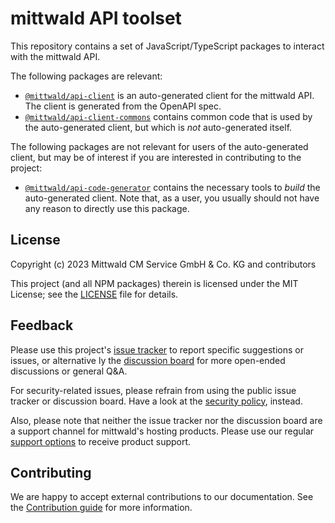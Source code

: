 # mittwald API toolset

This repository contains a set of JavaScript/TypeScript packages to interact
with the mittwald API.

The following packages are relevant:

- [`@mittwald/api-client`](packages/mittwald/README.md) is an auto-generated
  client for the mittwald API. The client is generated from the OpenAPI spec.
- [`@mittwald/api-client-commons`](packages/commons/README.md) contains common
  code that is used by the auto-generated client, but which is _not_
  auto-generated itself.

The following packages are not relevant for users of the auto-generated client,
but may be of interest if you are interested in contributing to the project:

- [`@mittwald/api-code-generator`](packages/generator/README.md) contains the
  necessary tools to _build_ the auto-generated client. Note that, as a user,
  you usually should not have any reason to directly use this package.

## License

Copyright (c) 2023 Mittwald CM Service GmbH & Co. KG and contributors

This project (and all NPM packages) therein is licensed under the MIT License;
see the [LICENSE](LICENSE) file for details.

## Feedback

Please use this project's
[issue tracker](https://github.com/mittwald/api-client-js/issues) to report
specific suggestions or issues, or alternative ly the
[discussion board](https://github.com/mittwald/api-client-js/discussions) for
more open-ended discussions or general Q&A.

For security-related issues, please refrain from using the public issue tracker
or discussion board. Have a look at the [security policy](./SECURITY.md),
instead.

Also, please note that neither the issue tracker nor the discussion board are a
support channel for mittwald's hosting products. Please use our regular
[support options](https://www.mittwald.de/impressum) to receive product support.

## Contributing

We are happy to accept external contributions to our documentation. See the
[Contribution guide](./CONTRIBUTING.md) for more information.
